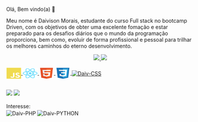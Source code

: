 Olá, Bem vindo(a) 👋

Meu nome é Daivison Morais, estudante do curso Full stack no bootcamp Driven, com os objetivos de obter uma excelente fomação e estar preparado para os desafios diários que o mundo da programação proporciona, bem como, evoluir de forma profissional e pessoal para trilhar os melhores caminhos do eterno desenvolvimento.

<div align="center">
  <a href="https://github.com/Daivison-Morais">
  <img height="180em" src="https://github-readme-stats-sigma-five.vercel.app/api?username=Daivison-Morais&show_icons=true&theme=dracula&include_all_commits=true&count_private=true"/>
  <img height="180em" src="https://github-readme-stats-sigma-five.vercel.app/api/top-langs/?username=Daivison-Morais&layout=compact&langs_count=7&theme=dracula"/>
</div>
  
<div style="display: inline_block"><br>
  <img align="center" alt="Daiv-Js" height="30" width="40" src="https://raw.githubusercontent.com/devicons/devicon/master/icons/javascript/javascript-plain.svg">
  <img align="center" alt="Daiv-React" height="30" width="40" src="https://raw.githubusercontent.com/devicons/devicon/master/icons/react/react-original.svg">
  <img align="center" alt="Daiv-HTML" height="30" width="40" src="https://raw.githubusercontent.com/devicons/devicon/master/icons/html5/html5-original.svg">
  <img align="center" alt="Daiv-CSS" height="30" width="40" src="https://raw.githubusercontent.com/devicons/devicon/master/icons/css3/css3-original.svg">
  <img align="center" alt="Daiv-CSS" height="45" width="55" src="https://cdn.jsdelivr.net/gh/devicons/devicon/icons/gimp/gimp-original.svg">
</div>
  
  ##
  
<div> 
  <a href = "mailto:daivison13pinheiro@gmail.com"><img src="https://img.shields.io/badge/Gmail-D14836?style=for-the-badge&logo=gmail&logoColor=white" target="_blank"></a>
  <a href="linkedin.com/in/daivison-morais-197b9a203/" target="_blank"><img src="https://img.shields.io/badge/-LinkedIn-%230077B5?style=for-the-badge&logo=linkedin&logoColor=white" target="_blank"></a> 
</div>
 <br>
<div>
    <div>Interesse:</div>
    <img align="center" alt="Daiv-PHP" height="45" width="55" src="https://cdn.jsdelivr.net/gh/devicons/devicon/icons/php/php-original.svg">
    <img align="center" alt="Daiv-PYTHON" height="45" width="55" src="https://cdn.jsdelivr.net/gh/devicons/devicon/icons/python/python-original.svg">
</div>
       
